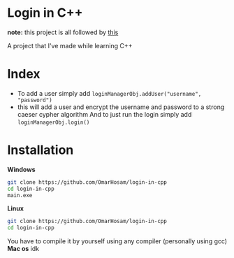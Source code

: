 # Login in C++
**note:** this project is all followed by [this](https://www.youtube.com/watch?v=4ls9cHMpgvk)

A project that I've made while learning C++
# Index
- To add a user simply add `loginManagerObj.addUser("username", "password")`
- this will add a user and encrypt the username and password to a strong caeser cypher algorithm
And to just run the login simply add `loginManagerObj.login()`

# Installation
**Windows**
```sh
git clone https://github.com/OmarHosam/login-in-cpp
cd login-in-cpp
main.exe
```
**Linux**
```sh
git clone https://github.com/OmarHosam/login-in-cpp
cd login-in-cpp
```
You have to compile it by yourself using any compiler (personally using gcc)
**Mac os**
idk